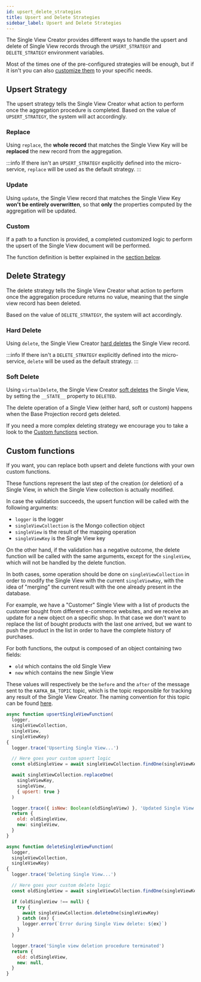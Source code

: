```yaml
---
id: upsert_delete_strategies
title: Upsert and Delete Strategies
sidebar_label: Upsert and Delete Strategies
---
```


The Single View Creator provides different ways to handle the upsert and delete of Single View records through the `UPSERT_STRATEGY` and `DELETE_STRATEGY` environment variables.

Most of the times one of the pre-configured strategies will be enough, but if it isn't you can also [customize them](#custom-functions) to your specific needs.

## Upsert Strategy

The upsert strategy tells the Single View Creator what action to perform once the aggregation procedure is completed. Based on the value of `UPSERT_STRATEGY`, the system will act accordingly.

### Replace

Using `replace`, the **whole record** that matches the Single View Key will be **replaced**  the new record from the aggregation. 

:::info
If there isn't an `UPSERT_STRATEGY` explicitly defined into the micro-service, `replace` will be used as the default strategy.
:::

### Update

Using `update`, the Single View record that matches the Single View Key **won't be entirely overwritten**, so that **only** the properties computed by the aggregation will be updated.

### Custom 
If a path to a function is provided, a completed customized logic to perform the upsert of the Single View document will be performed. 

The function definition is better explained in the [section below](#custom-functions).

## Delete Strategy

The delete strategy tells the Single View Creator what action to perform once the aggregation procedure returns no value, meaning that the single view record has been deleted. 

Based on the value of `DELETE_STRATEGY`, the system will act accordingly.

### Hard Delete

Using `delete`, the Single View Creator [hard deletes](https://en.wiktionary.org/wiki/hard_deletion) the Single View record.

:::info
If there isn't a `DELETE_STRATEGY` explicitly defined into the micro-service, `delete` will be used as the default strategy. 
:::

### Soft Delete
Using `virtualDelete`, the Single View Creator [soft deletes](https://en.wiktionary.org/wiki/soft_deletion) the Single View, by setting the `__STATE__` property to `DELETED`.

The delete operation of a Single View (either hard, soft or custom) happens when the Base Projection record gets deleted.

If you need a more complex deleting strategy we encourage you to take a look to the [Custom functions](#custom-functions) section.

## Custom functions

If you want, you can replace both upsert and delete functions with your own custom functions.

These functions represent the last step of the creation (or deletion) of a Single View, in which the Single View collection is actually modified.

In case the validation succeeds, the upsert function will be called with the following arguments:

- `logger` is the logger
- `singleViewCollection` is the Mongo collection object
- `singleView` is the result of the mapping operation
- `singleViewKey` is the Single View key

On the other hand, if the validation has a negative outcome, the delete function will be called with the same arguments, except for the `singleView`, which will not be handled by the delete function.

In both cases, some operation should be done on `singleViewCollection` in order to modify the Single View with the current `singleViewKey`, with the idea of "merging" the current result with the one already present in the database.

For example, we have a "Customer" Single View with a list of products the customer bought from different e-commerce websites, and we receive an update for a new object on a specific shop. In that case we don't want to replace the list of bought products with the last one arrived, but we want to push the product in the list in order to have the complete history of purchases.

For both functions, the output is composed of an object containing two fields:

- `old` which contains the old Single View
- `new` which contains the new Single View

These values will respectively be the `before` and the `after` of the message sent to the `KAFKA_BA_TOPIC` topic, which is the topic responsible for tracking any result of the Single View Creator. The naming convention for this topic can be found [here](/products/fast_data/concepts/inputs_and_outputs.md#single-view-before-after).

```js
async function upsertSingleViewFunction(
  logger,
  singleViewCollection,
  singleView,
  singleViewKey)
{
  logger.trace('Upserting Single View...')

  // Here goes your custom upsert logic
  const oldSingleView = await singleViewCollection.findOne(singleViewKey)

  await singleViewCollection.replaceOne(
    singleViewKey,
    singleView,
    { upsert: true }
  )

  logger.trace({ isNew: Boolean(oldSingleView) }, 'Updated Single View')
  return {
    old: oldSingleView,
    new: singleView,
  }
}

async function deleteSingleViewFunction(
  logger,
  singleViewCollection,
  singleViewKey)
{
  logger.trace('Deleting Single View...')

  // Here goes your custom delete logic
  const oldSingleView = await singleViewCollection.findOne(singleViewKey)

  if (oldSingleView !== null) {
    try {
      await singleViewCollection.deleteOne(singleViewKey)
    } catch (ex) {
      logger.error(`Error during Single View delete: ${ex}`)
    }
  }

  logger.trace('Single view deletion procedure terminated')
  return {
    old: oldSingleView,
    new: null,
  }
}
```
